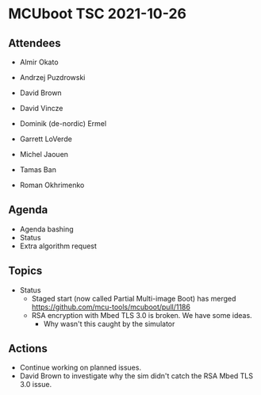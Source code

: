 # MCUboot TSC 2021-10-26

## Attendees

- Almir Okato
- Andrzej Puzdrowski
- David Brown
- David Vincze
- Dominik (de-nordic) Ermel
- Garrett LoVerde
- Michel Jaouen
- Tamas Ban

- Roman Okhrimenko

## Agenda

- Agenda bashing
- Status
- Extra algorithm request

## Topics

- Status
  - Staged start (now called Partial Multi-image Boot) has merged
    https://github.com/mcu-tools/mcuboot/pull/1186
  - RSA encryption with Mbed TLS 3.0 is broken.  We have some ideas.
    - Why wasn't this caught by the simulator

## Actions

- Continue working on planned issues.
- David Brown to investigate why the sim didn't catch the RSA Mbed TLS
  3.0 issue.
